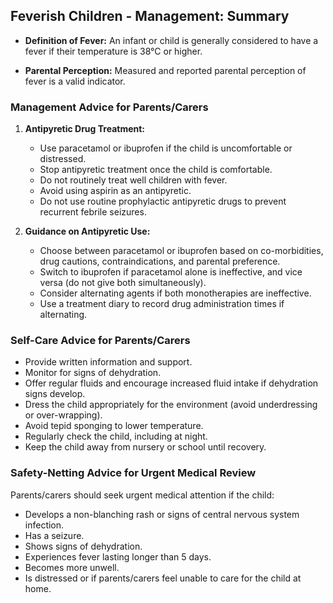 ## Feverish Children - Management: Summary

- **Definition of Fever:** An infant or child is generally considered to have a fever if their temperature is 38°C or higher.

- **Parental Perception:** Measured and reported parental perception of fever is a valid indicator.

### Management Advice for Parents/Carers

1. **Antipyretic Drug Treatment:**
   - Use paracetamol or ibuprofen if the child is uncomfortable or distressed.
   - Stop antipyretic treatment once the child is comfortable.
   - Do not routinely treat well children with fever.
   - Avoid using aspirin as an antipyretic.
   - Do not use routine prophylactic antipyretic drugs to prevent recurrent febrile seizures.

2. **Guidance on Antipyretic Use:**
   - Choose between paracetamol or ibuprofen based on co-morbidities, drug cautions, contraindications, and parental preference.
   - Switch to ibuprofen if paracetamol alone is ineffective, and vice versa (do not give both simultaneously).
   - Consider alternating agents if both monotherapies are ineffective.
   - Use a treatment diary to record drug administration times if alternating.

### Self-Care Advice for Parents/Carers

- Provide written information and support.
- Monitor for signs of dehydration.
- Offer regular fluids and encourage increased fluid intake if dehydration signs develop.
- Dress the child appropriately for the environment (avoid underdressing or over-wrapping).
- Avoid tepid sponging to lower temperature.
- Regularly check the child, including at night.
- Keep the child away from nursery or school until recovery.

### Safety-Netting Advice for Urgent Medical Review

Parents/carers should seek urgent medical attention if the child:
- Develops a non-blanching rash or signs of central nervous system infection.
- Has a seizure.
- Shows signs of dehydration.
- Experiences fever lasting longer than 5 days.
- Becomes more unwell.
- Is distressed or if parents/carers feel unable to care for the child at home.
